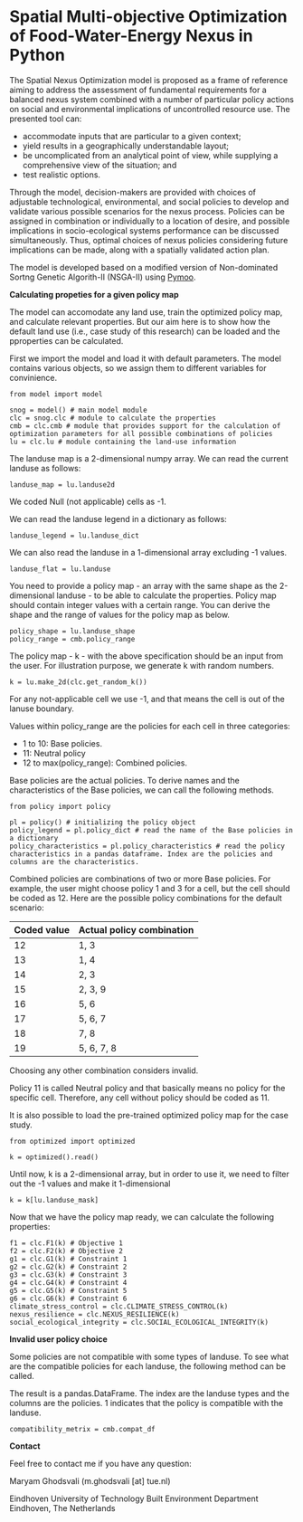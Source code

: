 # Spatial Multi-objective Optimization of Food-Water-Energy Nexus in Python  

The Spatial Nexus Optimization model is proposed as a frame of reference aiming to address the assessment of fundamental requirements for a balanced nexus system combined with a number of particular policy actions on social and environmental implications of uncontrolled resource use. 
The presented tool can: 
- accommodate inputs that are particular to a given context;
- yield results in a geographically understandable layout;
- be uncomplicated from an analytical point of view, while supplying a comprehensive view of the situation; and
- test realistic options.

Through the model, decision-makers are provided with choices of adjustable technological, environmental, and social policies to develop and validate various possible scenarios for the nexus process. Policies can be assigned in combination or individually to a location of desire, and possible implications in socio-ecological systems performance can be discussed simultaneously. Thus, optimal choices of nexus policies considering future implications can be made, along with a spatially validated action plan.

The model is developed based on a modified version of Non-dominated Sortng Genetic Algorith-II (NSGA-II) using [Pymoo](https://pymoo.org/index.html).

**Calculating propeties for a given policy map**

The model can accomodate any land use, train the optimized policy map, and calculate relevant properties. But our aim here is to show how the default land use (i.e., case study of this research) can be loaded and the pproperties can be calculated.

First we import the model and load it with default parameters. The model contains various objects, so we assign them to different variables for convinience.

```
from model import model

snog = model() # main model module
clc = snog.clc # module to calculate the properties
cmb = clc.cmb # module that provides support for the calculation of optimization parameters for all possible combinations of policies
lu = clc.lu # module containing the land-use information
```

The landuse map is a 2-dimensional numpy array. We can read the current landuse as follows:

```
landuse_map = lu.landuse2d
```

We coded Null (not applicable) cells as -1.

We can read the landuse legend in a dictionary as follows:

```
landuse_legend = lu.landuse_dict
```

We can also read the landuse in a 1-dimensional array excluding -1 values.

```
landuse_flat = lu.landuse
```

You need to provide a policy map - an array with the same shape as the 2-dimensional landuse - to be able to calculate the properties.
Policy map should contain integer values with a certain range. You can derive the shape and the range of values for the policy map as below.

```
policy_shape = lu.landuse_shape
policy_range = cmb.policy_range
```

The policy map - k - with the above specification should be an input from the user. For illustration purpose, we generate k with random numbers.

```
k = lu.make_2d(clc.get_random_k())
```
For any not-applicable cell we use -1, and that means the cell is out of the lanuse boundary.

Values within policy_range are the policies for each cell in three categories:
- 1 to 10: Base policies.
- 11: Neutral policy
- 12 to max(policy_range): Combined policies.

Base policies are the actual policies. To derive names and the characteristics of the Base policies, we can call the following methods.

```
from policy import policy

pl = policy() # initializing the policy object
policy_legend = pl.policy_dict # read the name of the Base policies in a dictionary
policy_characteristics = pl.policy_characteristics # read the policy characteristics in a pandas dataframe. Index are the policies and columns are the characteristics.
```

Combined policies are combinations of two or more Base policies. For example, the user might choose policy 1 and 3 for a cell, but the cell should be coded as 12. Here are the possible policy combinations for the default scenario:

| Coded value | Actual policy combination |
| ------ | ------ |
| 12 | 1, 3 |
| 13 | 1, 4 |
| 14 | 2, 3 |
| 15 | 2, 3, 9 |
| 16 | 5, 6 |
| 17 | 5, 6, 7 |
| 18 | 7, 8 |
| 19 | 5, 6, 7, 8 |

Choosing any other combination considers invalid.

Policy 11 is called Neutral policy and that basically means no policy for the specific cell. Therefore, any cell without policy should be coded as 11.

It is also possible to load the pre-trained optimized policy map for the case study.

```
from optimized import optimized

k = optimized().read()
```

Until now, k is a 2-dimensional array, but in order to use it, we need to filter out the -1 values and make it 1-dimensional

```
k = k[lu.landuse_mask]
```

Now that we have the policy map ready, we can calculate the following properties:

```
f1 = clc.F1(k) # Objective 1
f2 = clc.F2(k) # Objective 2
g1 = clc.G1(k) # Constraint 1
g2 = clc.G2(k) # Constraint 2
g3 = clc.G3(k) # Constraint 3
g4 = clc.G4(k) # Constraint 4
g5 = clc.G5(k) # Constraint 5
g6 = clc.G6(k) # Constraint 6
climate_stress_control = clc.CLIMATE_STRESS_CONTROL(k)
nexus_resilience = clc.NEXUS_RESILIENCE(k)
social_ecological_integrity = clc.SOCIAL_ECOLOGICAL_INTEGRITY(k)
```

**Invalid user policy choice**

Some policies are not compatible with some types of landuse. To see what are the compatible policies for each landuse, the following method can be called.

The result is a pandas.DataFrame. The index are the landuse types and the columns are the policies. 1 indicates that the policy is compatible with the landuse.

```
compatibility_metrix = cmb.compat_df
```

**Contact**

Feel free to contact me if you have any question:

Maryam Ghodsvali (m.ghodsvali [at] tue.nl)

Eindhoven University of Technology
Built Environment Department
Eindhoven, The Netherlands

